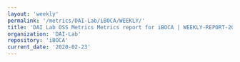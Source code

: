 ```yaml
---
layout: 'weekly'
permalink: '/metrics/DAI-Lab/iBOCA/WEEKLY/'
title: 'DAI Lab OSS Metrics Metrics report for iBOCA | WEEKLY-REPORT-2020-02-23'
organization: 'DAI-Lab'
repository: 'iBOCA'
current_date: '2020-02-23'
---
```

